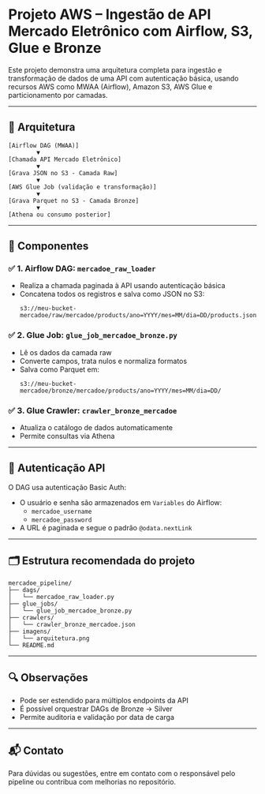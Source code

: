
# Projeto AWS – Ingestão de API Mercado Eletrônico com Airflow, S3, Glue e Bronze

Este projeto demonstra uma arquitetura completa para ingestão e transformação de dados de uma API com autenticação básica, usando recursos AWS como MWAA (Airflow), Amazon S3, AWS Glue e particionamento por camadas.

---

## 📐 Arquitetura

```
[Airflow DAG (MWAA)]
        ▼
[Chamada API Mercado Eletrônico]
        ▼
[Grava JSON no S3 - Camada Raw]
        ▼
[AWS Glue Job (validação e transformação)]
        ▼
[Grava Parquet no S3 - Camada Bronze]
        ▼
[Athena ou consumo posterior]
```

---

## 🧩 Componentes

### ✅ 1. Airflow DAG: `mercadoe_raw_loader`
- Realiza a chamada paginada à API usando autenticação básica
- Concatena todos os registros e salva como JSON no S3:
  ```
  s3://meu-bucket-mercadoe/raw/mercadoe/products/ano=YYYY/mes=MM/dia=DD/products.json
  ```

### ✅ 2. Glue Job: `glue_job_mercadoe_bronze.py`
- Lê os dados da camada raw
- Converte campos, trata nulos e normaliza formatos
- Salva como Parquet em:
  ```
  s3://meu-bucket-mercadoe/bronze/mercadoe/products/ano=YYYY/mes=MM/dia=DD/
  ```

### ✅ 3. Glue Crawler: `crawler_bronze_mercadoe`
- Atualiza o catálogo de dados automaticamente
- Permite consultas via Athena

---

## 🔐 Autenticação API

O DAG usa autenticação Basic Auth:
- O usuário e senha são armazenados em `Variables` do Airflow:
  - `mercadoe_username`
  - `mercadoe_password`
- A URL é paginada e segue o padrão `@odata.nextLink`

---

## 🗂 Estrutura recomendada do projeto

```
mercadoe_pipeline/
├── dags/
│   └── mercadoe_raw_loader.py
├── glue_jobs/
│   └── glue_job_mercadoe_bronze.py
├── crawlers/
│   └── crawler_bronze_mercadoe.json
├── imagens/
│   └── arquitetura.png
└── README.md
```

---

## 🔍 Observações

- Pode ser estendido para múltiplos endpoints da API
- É possível orquestrar DAGs de Bronze → Silver
- Permite auditoria e validação por data de carga

---

## 📬 Contato

Para dúvidas ou sugestões, entre em contato com o responsável pelo pipeline ou contribua com melhorias no repositório.
